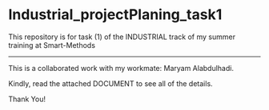 # Industrial_projectPlaning_task1

This repository is for task (1) of the INDUSTRIAL track of my summer training at Smart-Methods

-----------------------------------------------

This is a collaborated work with my workmate: Maryam Alabdulhadi.  

Kindly, read the attached DOCUMENT to see all of the details.

Thank You!
